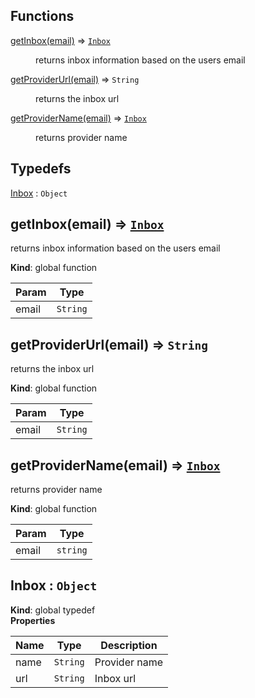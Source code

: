 ## Functions

<dl>
<dt><a href="#getInbox">getInbox(email)</a> ⇒ <code><a href="#Inbox">Inbox</a></code></dt>
<dd><p>returns inbox information based on the users email</p>
</dd>
<dt><a href="#getProviderUrl">getProviderUrl(email)</a> ⇒ <code>String</code></dt>
<dd><p>returns the inbox url</p>
</dd>
<dt><a href="#getProviderName">getProviderName(email)</a> ⇒ <code><a href="#Inbox">Inbox</a></code></dt>
<dd><p>returns provider name</p>
</dd>
</dl>

## Typedefs

<dl>
<dt><a href="#Inbox">Inbox</a> : <code>Object</code></dt>
<dd></dd>
</dl>

<a name="getInbox"></a>

## getInbox(email) ⇒ [<code>Inbox</code>](#Inbox)
returns inbox information based on the users email

**Kind**: global function  

| Param | Type |
| --- | --- |
| email | <code>String</code> | 

<a name="getProviderUrl"></a>

## getProviderUrl(email) ⇒ <code>String</code>
returns the inbox url

**Kind**: global function  

| Param | Type |
| --- | --- |
| email | <code>String</code> | 

<a name="getProviderName"></a>

## getProviderName(email) ⇒ [<code>Inbox</code>](#Inbox)
returns provider name

**Kind**: global function  

| Param | Type |
| --- | --- |
| email | <code>string</code> | 

<a name="Inbox"></a>

## Inbox : <code>Object</code>
**Kind**: global typedef  
**Properties**

| Name | Type | Description |
| --- | --- | --- |
| name | <code>String</code> | Provider name |
| url | <code>String</code> | Inbox url |

